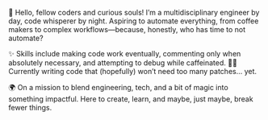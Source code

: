 👋 Hello, fellow coders and curious souls!
I’m a multidisciplinary engineer by day, code whisperer by night. Aspiring to automate everything, from coffee makers to complex workflows—because, honestly, who has time to not automate?

✨ Skills include making code work eventually, commenting only when absolutely necessary, and attempting to debug while caffeinated.
👩‍💻 Currently writing code that (hopefully) won’t need too many patches... yet.

🌍 On a mission to blend engineering, tech, and a bit of magic into something impactful. Here to create, learn, and maybe, just maybe, break fewer things.

<!---
Skyscripterr/Skyscripterr is a ✨ special ✨ repository because its `README.md` (this file) appears on your GitHub profile.
You can click the Preview link to take a look at your changes.
--->
